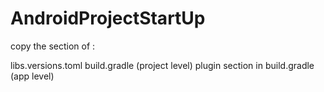 # AndroidProjectStartUp

copy the section of :

libs.versions.toml
build.gradle (project level)
plugin section in build.gradle (app level)
